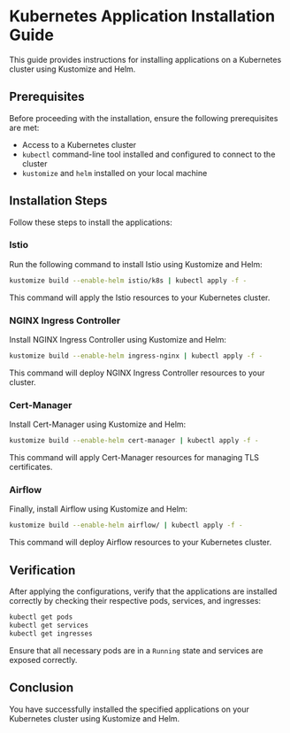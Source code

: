 # Kubernetes Application Installation Guide

This guide provides instructions for installing applications on a Kubernetes cluster using Kustomize and Helm.

## Prerequisites

Before proceeding with the installation, ensure the following prerequisites are met:

- Access to a Kubernetes cluster
- `kubectl` command-line tool installed and configured to connect to the cluster
- `kustomize` and `helm` installed on your local machine

## Installation Steps

Follow these steps to install the applications:

### Istio

Run the following command to install Istio using Kustomize and Helm:

```bash
kustomize build --enable-helm istio/k8s | kubectl apply -f -
```

This command will apply the Istio resources to your Kubernetes cluster.

### NGINX Ingress Controller

Install NGINX Ingress Controller using Kustomize and Helm:

```bash
kustomize build --enable-helm ingress-nginx | kubectl apply -f -
```

This command will deploy NGINX Ingress Controller resources to your cluster.

### Cert-Manager

Install Cert-Manager using Kustomize and Helm:

```bash
kustomize build --enable-helm cert-manager | kubectl apply -f -
```

This command will apply Cert-Manager resources for managing TLS certificates.

### Airflow

Finally, install Airflow using Kustomize and Helm:

```bash
kustomize build --enable-helm airflow/ | kubectl apply -f -
```

This command will deploy Airflow resources to your Kubernetes cluster.

## Verification

After applying the configurations, verify that the applications are installed correctly by checking their respective pods, services, and ingresses:

```bash
kubectl get pods
kubectl get services
kubectl get ingresses
```

Ensure that all necessary pods are in a `Running` state and services are exposed correctly.

## Conclusion

You have successfully installed the specified applications on your Kubernetes cluster using Kustomize and Helm.

